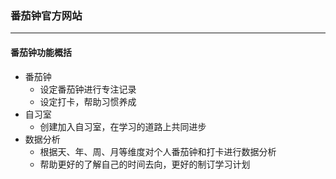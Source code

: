 ### 番茄钟官方网站

___

#### 番茄钟功能概括

+ 番茄钟
  - 设定番茄钟进行专注记录
  - 设定打卡，帮助习惯养成 
+ 自习室
  - 创建加入自习室，在学习的道路上共同进步
+ 数据分析
  - 根据天、年、周、月等维度对个人番茄钟和打卡进行数据分析
  - 帮助更好的了解自己的时间去向，更好的制订学习计划

